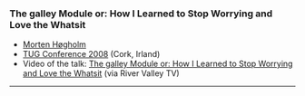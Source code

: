 


### The galley Module or: How I Learned to Stop Worrying and Love the Whatsit

+ [Morten Høgholm]({{site.baseurl}}/about/team/#morten-høgholm)
+ [TUG Conference 2008](https://tug.org/tug2008/) (Cork, Irland)
+ Video of the talk: [The galley Module or: How I Learned to Stop Worrying and Love the Whatsit](http://www.zeeba.tv/the-galley-module/)  (via River Valley TV)

***

